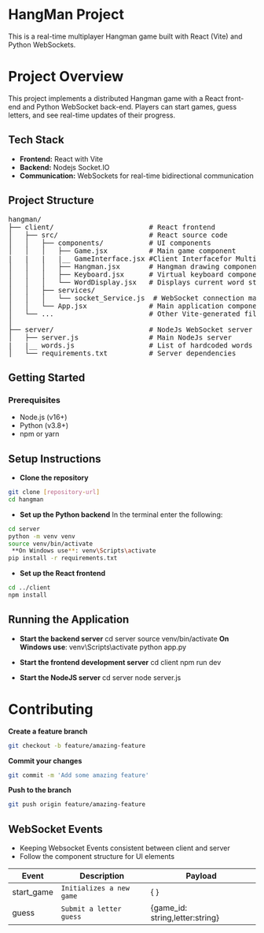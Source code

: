 # HangMan Project

This is a real-time multiplayer Hangman game built with React (Vite) and Python WebSockets.


# Project Overview

This project implements a distributed Hangman game with a React front-end and Python WebSocket back-end. Players can start games, guess letters, and see real-time updates of their progress.

## Tech Stack

-   **Frontend:**  React with Vite
-   **Backend:**  Nodejs Socket.IO
-   **Communication:**  WebSockets for real-time bidirectional communication

## Project Structure
<pre>
hangman/
├── client/                       # React frontend
│   ├── src/                      # React source code
│   │   ├── components/           # UI components
│   │   │   ├── Game.jsx          # Main game component
|   |   |   |__ GameInterface.jsx #Client Interfacefor Multiplayer
│   │   │   ├── Hangman.jsx       # Hangman drawing component
│   │   │   ├── Keyboard.jsx      # Virtual keyboard component
│   │   │   └── WordDisplay.jsx   # Displays current word state
│   │   ├── services/
│   │   │   └── socket_Service.js  # WebSocket connection management
│   │   └── App.jsx               # Main application component
│   └── ...                       # Other Vite-generated files
│
├── server/                       # NodeJs WebSocket server
│   ├── server.js                 # Main NodeJs server
|   |__ words.js                  # List of hardcoded words for server
│   └── requirements.txt          # Server dependencies
</pre>
## Getting Started

### Prerequisites

-   Node.js (v16+)
-   Python (v3.8+)
-   npm or yarn

## Setup Instructions

- **Clone the repository**
```bash
git clone [repository-url]
cd hangman
```
- **Set up the Python backend**
In the terminal enter the following:
```bash
cd server
python -m venv venv
source venv/bin/activate 
 **On Windows use**: venv\Scripts\activate
pip install -r requirements.txt
```

- **Set up the React frontend**
```bash
cd ../client
npm install
```



## Running the Application

- **Start the backend server**
cd server
source venv/bin/activate 
 **On Windows use**: venv\Scripts\activate
python app.py

- **Start the frontend development server**
cd client
npm run dev
- **Start the NodeJS server**
  cd server
  node server.js
# Contributing

**Create a feature branch**
```bash
git checkout -b feature/amazing-feature
```

**Commit your changes**
```bash
git commit -m 'Add some amazing feature'
```

**Push to the branch**
```bash
git push origin feature/amazing-feature
```

## WebSocket Events

- Keeping Websocket Events consistent between client and server
- Follow the component structure for UI elements

|Event                |Description                          |Payload                         |
|----------------|-------------------------------|-----------------------------|
|start_game|`Initializes a new game`            |{ }            |
|guess          |`Submit a letter guess`            |{game_id: string,letter:string}            |


